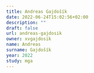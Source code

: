 ```yaml
---
title: Andreas Gajdošík
date: 2022-06-24T15:02:56+02:00
description: ""
draft: false
url: andreas-gajdosik
owner: xvgajdosik
name: Andreas
surname: Gajdošík
year: 2022
study: mga
---
```

